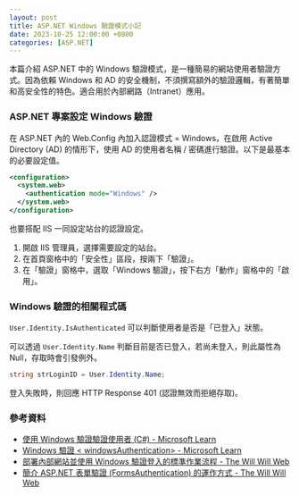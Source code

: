 ```yaml
---
layout: post
title: ASP.NET Windows 驗證模式小記
date: 2023-10-25 12:00:00 +0800
categories: [ASP.NET]
---
```


本篇介紹 ASP.NET 中的 Windows 驗證模式，是一種簡易的網站使用者驗證方式。因為依賴 Windows 和 AD 的安全機制，不須撰寫額外的驗證邏輯，有著簡單和高安全性的特色。適合用於內部網路（Intranet）應用。

### ASP.NET 專案設定 Windows 驗證

在 ASP.NET 內的 Web.Config 內加入認證模式 = Windows，在啟用 Active Directory (AD) 的情形下，使用 AD 的使用者名稱 / 密碼進行驗證。以下是最基本的必要設定值。

```xml
<configuration>
  <system.web>
    <authentication mode="Windows" />
  </system.web>
</configuration>
```

也要搭配 IIS 一同設定站台的認證設定。

1. 開啟 IIS 管理員，選擇需要設定的站台。
2. 在首頁窗格中的「安全性」區段，按兩下「驗證」。
3. 在「驗證」窗格中，選取「Windows 驗證」，按下右方「動作」窗格中的「啟用」。

### Windows 驗證的相關程式碼

`User.Identity.IsAuthenticated` 可以判斷使用者是否是「已登入」狀態。

可以透過 `User.Identity.Name` 判斷目前是否已登入，若尚未登入，則此屬性為 Null，存取時會引發例外。

```cs
string strLoginID = User.Identity.Name;
```

登入失敗時，則回應 HTTP Response 401 (認證無效而拒絕存取)。

### 參考資料

- [使用 Windows 驗證驗證使用者 (C#) - Microsoft Learn](https://learn.microsoft.com/zh-tw/aspnet/mvc/overview/older-versions-1/security/authenticating-users-with-windows-authentication-cs)
- [Windows 驗證 < windowsAuthentication> - Microsoft Learn](https://learn.microsoft.com/zh-tw/iis/configuration/system.webserver/security/authentication/windowsauthentication/)
- [部署內部網站並使用 Windows 驗證登入的標準作業流程 - The Will Will Web](https://blog.miniasp.com/post/2014/01/12/Deployment-Intranet-Sites-using-Windows-Authentication-SOP)
- [簡介 ASP.NET 表單驗證 (FormsAuthentication) 的運作方式 - The Will Will Web](https://blog.miniasp.com/post/2008/02/20/Explain-Forms-Authentication-in-ASPNET-20)